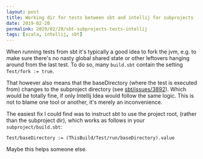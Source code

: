 ```yaml
---
layout: post
title: Working dir for tests between sbt and intellij for subprojects
date: 2019-02-20
permalink: 2019/02/20/sbt-subprojects-tests-intellij
tags: [scala, intellij, sbt]
---
```

When running tests from sbt it's typically a good idea to fork the jvm, e.g. to make sure there's no nasty global shared state or other leftovers hanging around from the last test. To do so, many `build.sbt` contain the setting `Test/fork := true`. 

That however also means that the baseDirectory (where the test is executed from) changes to the subproject directory (see <a href="https://github.com/sbt/sbt/issues/3892">sbt/issues/3892</a>). Which would be totally fine, if only Intellij Idea would follow the same logic. This is not to blame one tool or another, it's merely an inconvenience.

The easiest fix I could find was to instruct sbt to use the project root, (rather than the subproject dir), which works as follows in your `subproject/build.sbt`:

```
Test/baseDirectory := (ThisBuild/Test/run/baseDirectory).value
```

Maybe this helps someone else. 
